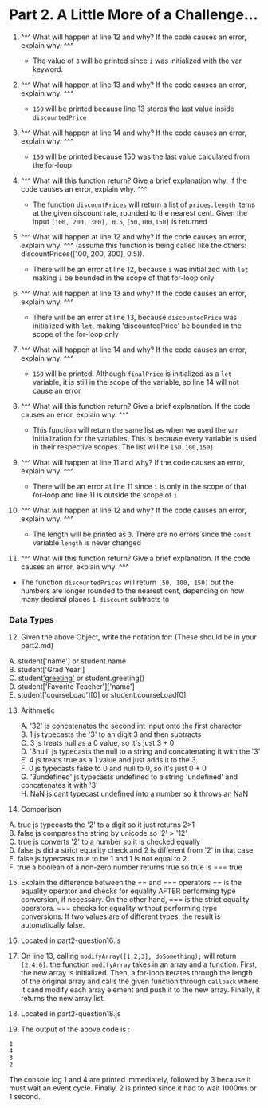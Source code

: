 # Part 2. A Little More of a Challenge...

1. ^^^ What will happen at line 12 and why? If the code causes an error, explain why. ^^^
   - The value of `3` will be printed since `i` was initialized with the var keyword.
     
2. ^^^ What will happen at line 13 and why? If the code causes an error, explain why. ^^^
   - `150` will be printed because line 13 stores the last value inside `discountedPrice`
     
3. ^^^ What will happen at line 14 and why? If the code causes an error, explain why. ^^^
   - `150` will be printed because 150 was the last value calculated from the for-loop
     
4. ^^^ What will this function return? Give a brief explanation why. If the code causes an error, explain why. ^^^
   - The function `discountPrices` will return a list of `prices.length` items at the given discount rate, rounded to the nearest cent. Given the input `[100, 200, 300], 0.5`, `[50,100,150]` is returned
     
5. ^^^ What will happen at line 12 and why?  If the code causes an error, explain why. ^^^ (assume this function is being called like the others: discountPrices([100, 200, 300], 0.5)).
   - There will be an error at line 12, because `i` was initialized with `let` making `i` be bounded in the scope of that for-loop only
     
6. ^^^ What will happen at line 13 and why? If the code causes an error, explain why. ^^^
   - There will be an error at line 13, because `discountedPrice` was initialized with `let`, making 'discountedPrice' be bounded in the scope of the for-loop only
     
7. ^^^ What will happen at line 14 and why? If the code causes an error, explain why. ^^^
    - `150` will be printed. Although `finalPrice` is initialized as a `let` variable, it is still in the scope of the variable, so line 14 will not cause an error
      
8. ^^^ What will this function return? Give a brief explanation. If the code causes an error, explain why. ^^^
   - This function will return the same list as when we used the `var` initialization for the variables. This is because every variable is used in their respective scopes. The list will be `[50,100,150]`
       
9. ^^^ What will happen at line 11 and why? If the code causes an error, explain why. ^^^
   - There will be an error at line 11 since `i` is only in the scope of that for-loop and line 11 is outside the scope of `i`
    
10. ^^^ What will happen at line 12 and why? If the code causes an error, explain why. ^^^
    - The length will be printed as `3`. There are no errors since the `const` variable `length` is never changed
      
11. ^^^ What will this function return? Give a brief explanation. If the code causes an error, explain why. ^^^
   - The function `discountedPrices` will return `[50, 100, 150]` but the numbers are longer rounded to the nearest cent, depending on how many decimal places `1-discount` subtracts to

### Data Types

12. Given the above Object, write the notation for: (These should be in your part2.md)

   A. student['name'] or student.name  
   B. student['Grad Year']  
   C. student['greeting']() or student.greeting()  
   D. student['Favorite Teacher']['name']  
   E. student['courseLoad'][0] or student.courseLoad[0]  

13. Arithmetic

    A. '32'  js concatenates the second int input onto the first character  
    B. 1  js typecasts the '3' to an digit 3 and then subtracts  
    C. 3  js treats null as a 0 value, so it's just 3 + 0  
    D. '3null'  js typecasts the null to a string and concatenating it with the '3'  
    E. 4  js treats true as a 1 value and just adds it to the 3  
    F. 0  js typecasts false to 0 and null to 0, so it's just 0 + 0  
    G. '3undefined'  js typecasts undefined to a string 'undefined' and concatenates it with '3'  
    H. NaN    js cant typecast undefined into a number so it throws an NaN

14. Comparison

   A. true js typecasts the '2' to a digit so it just returns 2>1  
   B. false js compares the string by unicode so '2' > '12'  
   C. true js converts '2' to a number so it is checked equally   
   D. false  js did a strict equality check and 2 is different from '2' in that case  
   E. false js typecasts true to be 1 and 1 is not equal to 2  
   F. true a boolean of a non-zero number returns true so true is === true  

15. Explain the difference between the == and === operators
== is the equality operator and checks for equality AFTER performing type conversion, if necessary. On the other hand, === is the strict equality operators. === checks for equality without performing type conversions. If two values are of different types, the result is automatically false.

16. Located in part2-question16.js  
    
17. On line 13, calling ```modifyArray([1,2,3], doSomething);``` will return `[2,4,6]`.  the function `modifyArray` takes in an array and a function. First, the new array is initialized. Then, a for-loop iterates through the length of the original array and calls the given function through `callback` where it cand modify each array element and push it to the new array. Finally, it returns the new array list.  
    
18. Located in part2-question18.js  

19. The output of the above code is :
```
1  
4  
3  
2  
```
The console log 1 and 4 are printed immediately, followed by 3 because it must wait an event cycle. Finally, 2 is printed since it had to wait 1000ms or 1 second.








